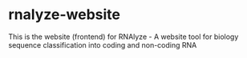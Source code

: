 # rnalyze-website
This is the website (frontend) for RNAlyze - A website tool for biology sequence classification into coding and non-coding RNA
